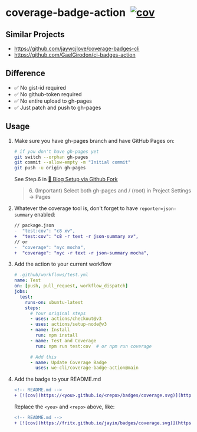 # coverage-badge-action&nbsp;&nbsp;[![cov](https://we-cli.github.io/coverage-badge-action/badges/coverage.svg)](https://github.com/we-cli/coverage-badge-action/actions)


## Similar Projects

- https://github.com/jaywcjlove/coverage-badges-cli
- https://github.com/GaelGirodon/ci-badges-action

## Difference

- ✅ No gist-id required
- ✅ No github-token required
- ✅ No entire upload to gh-pages
- ✅ Just patch and push to gh-pages

## Usage

1. Make sure you have gh-pages branch and have GitHub Pages on:

    ```sh
    # if you don't have gh-pages yet
    git switch --orphan gh-pages
    git commit --allow-empty -m "Initial commit"
    git push -u origin gh-pages
    ```

    See Step.6 in [🚀 Blog Setup via Github Fork](https://fritx.github.io/silent/?2022/09/blog-setup-via-github-fork)

    > 6\. (Important) Select both gh-pages and / (root) in Project Settings -> Pages


2. Whatever the coverage tool is, don't forget to have `reporter=json-summary` enabled:

    ```diff
    // package.json
    -  "test:cov": "c8 xv",
    +  "test:cov": "c8 -r text -r json-summary xv",
    // or
    -  "coverage": "nyc mocha",
    +  "coverage": "nyc -r text -r json-summary mocha",
    ```

3. Add the action to your current workflow

    ```yml
    # .github/workflows/test.yml
    name: Test
    on: [push, pull_request, workflow_dispatch]
    jobs:
      test:
        runs-on: ubuntu-latest
        steps:
          # Your original steps
          - uses: actions/checkout@v3
          - uses: actions/setup-node@v3
          - name: Install
            run: npm install
          - name: Test and Coverage
            run: npm run test:cov  # or npm run coverage

          # Add this
          - name: Update Coverage Badge
            uses: we-cli/coverage-badge-action@main
    ```

4. Add the badge to your README.md

    ```diff
    <!-- README.md -->
    + [![cov](https://<you>.github.io/<repo>/badges/coverage.svg)](https://github.com/<you>/<repo>/actions)
    ```

    Replace the `<you>` and `<repo>` above, like:

    ```diff
    <!-- README.md -->
    + [![cov](https://fritx.github.io/jayin/badges/coverage.svg)](https://github.com/fritx/jayin/actions)
    ```
